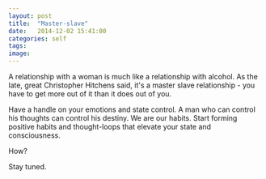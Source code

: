 ```yaml
---
layout: post
title:  "Master-slave"
date:   2014-12-02 15:41:00
categories: self
tags: 
image: 
---
```

A relationship with a woman is much like a relationship with alcohol. As the late, great Christopher Hitchens said, it's a master slave relationship - you have to get more out of it than it does out of you.

Have a handle on your emotions and state control. A man who can control his thoughts can control his destiny. We are our habits. Start forming positive habits and thought-loops that elevate your state and consciousness. 

How?

Stay tuned.

